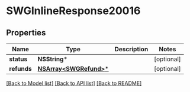 # SWGInlineResponse20016

## Properties
Name | Type | Description | Notes
------------ | ------------- | ------------- | -------------
**status** | **NSString*** |  | [optional] 
**refunds** | [**NSArray&lt;SWGRefund&gt;***](SWGRefund.md) |  | [optional] 

[[Back to Model list]](../README.md#documentation-for-models) [[Back to API list]](../README.md#documentation-for-api-endpoints) [[Back to README]](../README.md)


